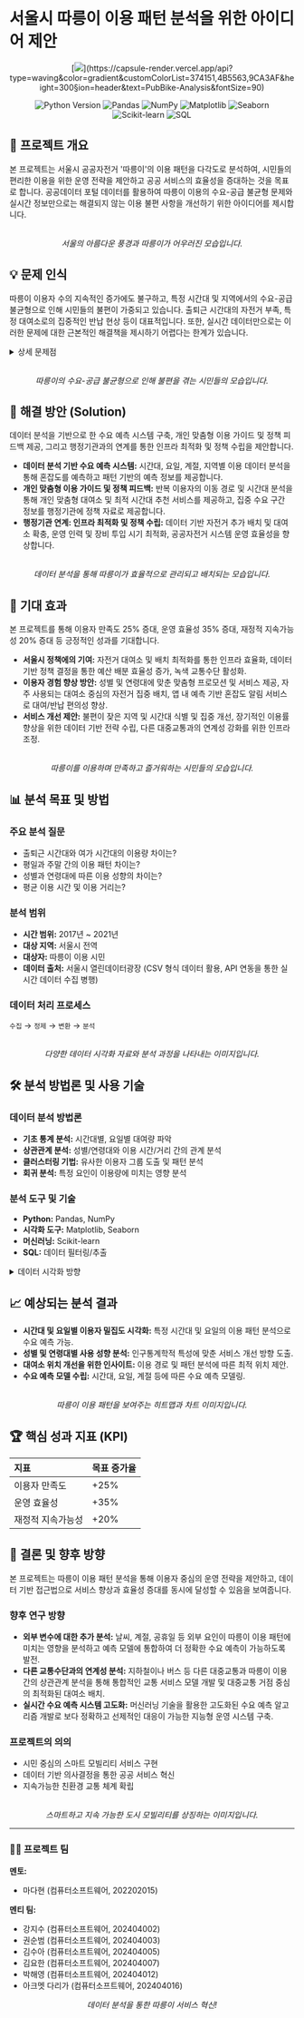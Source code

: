 # 서울시 따릉이 이용 패턴 분석을 위한 아이디어 제안
<p align="center">
  [<img src="https://capsule-render.vercel.app/api?type=waving&color=gradient&customColorList=FFD700,DAA520&height=300&section=header&text=PubBike-Analysis&fontSize=90" />](https://capsule-render.vercel.app/api?type=waving&color=gradient&customColorList=374151,4B5563,9CA3AF&height=300&section=header&text=PubBike-Analysis&fontSize=90)
</p>

<p align="center">
  <img src="https://img.shields.io/badge/Python-3.8%2B-blue?style=flat-square&logo=python" alt="Python Version">
  <img src="https://img.shields.io/badge/Pandas-lightgrey?style=flat-square&logo=pandas" alt="Pandas">
  <img src="https://img.shields.io/badge/NumPy-013243?style=flat-square&logo=numpy" alt="NumPy">
  <img src="https://img.shields.io/badge/Matplotlib-333333?style=flat-square&logo=matplotlib" alt="Matplotlib">
  <img src="https://img.shields.io/badge/Seaborn-lightgrey?style=flat-square&logo=seaborn" alt="Seaborn">
  <img src="https://img.shields.io/badge/Scikit--learn-F7931E?style=flat-square&logo=scikit-learn" alt="Scikit-learn">
  <img src="https://img.shields.io/badge/SQL-4479A1?style=flat-square&logo=postgresql" alt="SQL">
</p>

## 📖 프로젝트 개요

본 프로젝트는 서울시 공공자전거 '따릉이'의 이용 패턴을 다각도로 분석하여, 시민들의 편리한 이용을 위한 운영 전략을 제안하고 공공 서비스의 효율성을 증대하는 것을 목표로 합니다. 공공데이터 포털 데이터를 활용하여 따릉이 이용의 수요-공급 불균형 문제와 실시간 정보만으로는 해결되지 않는 이용 불편 사항을 개선하기 위한 아이디어를 제시합니다.

<p align="center">
  <br>
  <em>서울의 아름다운 풍경과 따릉이가 어우러진 모습입니다.</em>
</p>

## 💡 문제 인식

따릉이 이용자 수의 지속적인 증가에도 불구하고, 특정 시간대 및 지역에서의 수요-공급 불균형으로 인해 시민들의 불편이 가중되고 있습니다. 출퇴근 시간대의 자전거 부족, 특정 대여소로의 집중적인 반납 현상 등이 대표적입니다. 또한, 실시간 데이터만으로는 이러한 문제에 대한 근본적인 해결책을 제시하기 어렵다는 한계가 있습니다.

<details>
<summary>상세 문제점</summary>

-   **이용자 수 증가에 따른 수요 불균형:** 출퇴근 시간대 및 업무 밀집 지역 등 특정 시간/공간에 수요 집중 (예: 출근 시간 주거지역 자전거 부족, 퇴근 시간 반대 현상)
-   **실시간 정보만으로는 해결되지 않는 이용 불편:** 따릉이 플랫폼은 실시간 대여소 현황만 제공하며, 출퇴근 시간대 자전거 부족 및 특정 대여소 집중 반납 현상 발생.
-   **데이터 기반 정책 수립의 한계:** 효율적 수요 예측 및 체계적 대응의 한계, 현장 중심 대응으로 인한 자원 낭비.

</details>

<p align="center">
  <br>
  <em>따릉이의 수요-공급 불균형으로 인해 불편을 겪는 시민들의 모습입니다.</em>
</p>

## 🎯 해결 방안 (Solution)

데이터 분석을 기반으로 한 수요 예측 시스템 구축, 개인 맞춤형 이용 가이드 및 정책 피드백 제공, 그리고 행정기관과의 연계를 통한 인프라 최적화 및 정책 수립을 제안합니다.

*   **데이터 분석 기반 수요 예측 시스템:** 시간대, 요일, 계절, 지역별 이용 데이터 분석을 통해 혼잡도를 예측하고 패턴 기반의 예측 정보를 제공합니다.
*   **개인 맞춤형 이용 가이드 및 정책 피드백:** 반복 이용자의 이동 경로 및 시간대 분석을 통해 개인 맞춤형 대여소 및 최적 시간대 추천 서비스를 제공하고, 집중 수요 구간 정보를 행정기관에 정책 자료로 제공합니다.
*   **행정기관 연계: 인프라 최적화 및 정책 수립:** 데이터 기반 자전거 추가 배치 및 대여소 확충, 운영 인력 및 장비 투입 시기 최적화, 공공자전거 시스템 운영 효율성을 향상합니다.

<p align="center">
  <br>
  <em>데이터 분석을 통해 따릉이가 효율적으로 관리되고 배치되는 모습입니다.</em>
</p>

## 🚀 기대 효과

본 프로젝트를 통해 이용자 만족도 25% 증대, 운영 효율성 35% 증대, 재정적 지속가능성 20% 증대 등 긍정적인 성과를 기대합니다.

*   **서울시 정책에의 기여:** 자전거 대여소 및 배치 최적화를 통한 인프라 효율화, 데이터 기반 정책 결정을 통한 예산 배분 효율성 증가, 녹색 교통수단 활성화.
*   **이용자 경험 향상 방안:** 성별 및 연령대에 맞춘 맞춤형 프로모션 및 서비스 제공, 자주 사용되는 대여소 중심의 자전거 집중 배치, 앱 내 예측 기반 혼잡도 알림 서비스로 대여/반납 편의성 향상.
*   **서비스 개선 제안:** 불편이 잦은 지역 및 시간대 식별 및 집중 개선, 장기적인 이용률 향상을 위한 데이터 기반 전략 수립, 다른 대중교통과의 연계성 강화를 위한 인프라 조정.

<p align="center">
  <br>
  <em>따릉이를 이용하며 만족하고 즐거워하는 시민들의 모습입니다.</em>
</p>

## 📊 분석 목표 및 방법

### 주요 분석 질문

*   출퇴근 시간대와 여가 시간대의 이용량 차이는?
*   평일과 주말 간의 이용 패턴 차이는?
*   성별과 연령대에 따른 이용 성향의 차이는?
*   평균 이용 시간 및 이용 거리는?

### 분석 범위

*   **시간 범위:** 2017년 ~ 2021년
*   **대상 지역:** 서울시 전역
*   **대상자:** 따릉이 이용 시민
*   **데이터 출처:** 서울시 열린데이터광장 (CSV 형식 데이터 활용, API 연동을 통한 실시간 데이터 수집 병행)

### 데이터 처리 프로세스

`수집` → `정제` → `변환` → `분석`

<p align="center">
  <br>
  <em>다양한 데이터 시각화 자료와 분석 과정을 나타내는 이미지입니다.</em>
</p>

## 🛠️ 분석 방법론 및 사용 기술

### 데이터 분석 방법론

*   **기초 통계 분석:** 시간대별, 요일별 대여량 파악
*   **상관관계 분석:** 성별/연령대와 이용 시간/거리 간의 관계 분석
*   **클러스터링 기법:** 유사한 이용자 그룹 도출 및 패턴 분석
*   **회귀 분석:** 특정 요인이 이용량에 미치는 영향 분석

### 분석 도구 및 기술

*   **Python:** Pandas, NumPy
*   **시각화 도구:** Matplotlib, Seaborn
*   **머신러닝:** Scikit-learn
*   **SQL:** 데이터 필터링/추출

<details>
<summary>데이터 시각화 방향</summary>

-   대여소별 이용량 히트맵 제작
-   시간대별 이용 패턴 차트화
-   인구통계학적 특성에 따른 이용 행태 분석 시각화

</details>

## 📈 예상되는 분석 결과

*   **시간대 및 요일별 이용자 밀집도 시각화:** 특정 시간대 및 요일의 이용 패턴 분석으로 수요 예측 가능.
*   **성별 및 연령대별 사용 성향 분석:** 인구통계학적 특성에 맞춘 서비스 개선 방향 도출.
*   **대여소 위치 개선을 위한 인사이트:** 이용 경로 및 패턴 분석에 따른 최적 위치 제안.
*   **수요 예측 모델 수립:** 시간대, 요일, 계절 등에 따른 수요 예측 모델링.

<p align="center">
  <br>
  <em>따릉이 이용 패턴을 보여주는 히트맵과 차트 이미지입니다.</em>
</p>

## 🏆 핵심 성과 지표 (KPI)

| 지표             | 목표 증가율 |
| :--------------- | :---------- |
| 이용자 만족도    | +25%        |
| 운영 효율성      | +35%        |
| 재정적 지속가능성 | +20%        |

## 📝 결론 및 향후 방향

본 프로젝트는 따릉이 이용 패턴 분석을 통해 이용자 중심의 운영 전략을 제안하고, 데이터 기반 접근법으로 서비스 향상과 효율성 증대를 동시에 달성할 수 있음을 보여줍니다.

### 향후 연구 방향

*   **외부 변수에 대한 추가 분석:** 날씨, 계절, 공휴일 등 외부 요인이 따릉이 이용 패턴에 미치는 영향을 분석하고 예측 모델에 통합하여 더 정확한 수요 예측이 가능하도록 발전.
*   **다른 교통수단과의 연계성 분석:** 지하철이나 버스 등 다른 대중교통과 따릉이 이용 간의 상관관계 분석을 통해 통합적인 교통 서비스 모델 개발 및 대중교통 거점 중심의 최적화된 대여소 배치.
*   **실시간 수요 예측 시스템 고도화:** 머신러닝 기술을 활용한 고도화된 수요 예측 알고리즘 개발로 보다 정확하고 선제적인 대응이 가능한 지능형 운영 시스템 구축.

### 프로젝트의 의의

*   시민 중심의 스마트 모빌리티 서비스 구현
*   데이터 기반 의사결정을 통한 공공 서비스 혁신
*   지속가능한 친환경 교통 체계 확립

<p align="center">
  <br>
  <em>스마트하고 지속 가능한 도시 모빌리티를 상징하는 이미지입니다.</em>
</p>

---

### 👨‍💻 프로젝트 팀

**멘토:**
-   마다현 (컴퓨터소프트웨어, 202202015)

**멘티 팀:**
-   강지수 (컴퓨터소프트웨어, 202404002)
-   권순범 (컴퓨터소프트웨어, 202404003)
-   김수아 (컴퓨터소프트웨어, 202404005)
-   김요한 (컴퓨터소프트웨어, 202404007)
-   박해영 (컴퓨터소프트웨어, 202404012)
-   아크멧 다리가 (컴퓨터소프트웨어, 202404016)

<p align="center">
  <em>데이터 분석을 통한 따릉이 서비스 혁신!</em>
</p>
